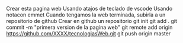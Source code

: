 Crear esta pagina web
Usando atajos de teclado de vscode
Usando notacon emmet
Cuando tengamos la web terminada, subirla a un repositorio de github
Crear en github un repositorio
git init
git add .
git commit -m "primera version de la pagina web"
git remote add origin https://github.com/XXXX/tecnologiasWeb.git
git push origin master